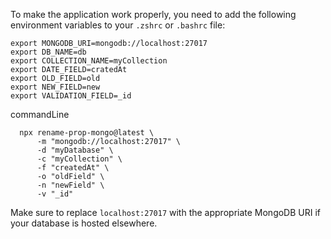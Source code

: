 To make the application work properly, you need to add the following environment variables to your `.zshrc` or `.bashrc` file:

```shell
export MONGODB_URI=mongodb://localhost:27017
export DB_NAME=db
export COLLECTION_NAME=myCollection
export DATE_FIELD=cratedAt
export OLD_FIELD=old
export NEW_FIELD=new
export VALIDATION_FIELD=_id
```
commandLine
```shell
  npx rename-prop-mongo@latest \
      -m "mongodb://localhost:27017" \
      -d "myDatabase" \
      -c "myCollection" \
      -f "createdAt" \
      -o "oldField" \
      -n "newField" \
      -v "_id"
```


Make sure to replace `localhost:27017` with the appropriate MongoDB URI if your database is hosted elsewhere.
